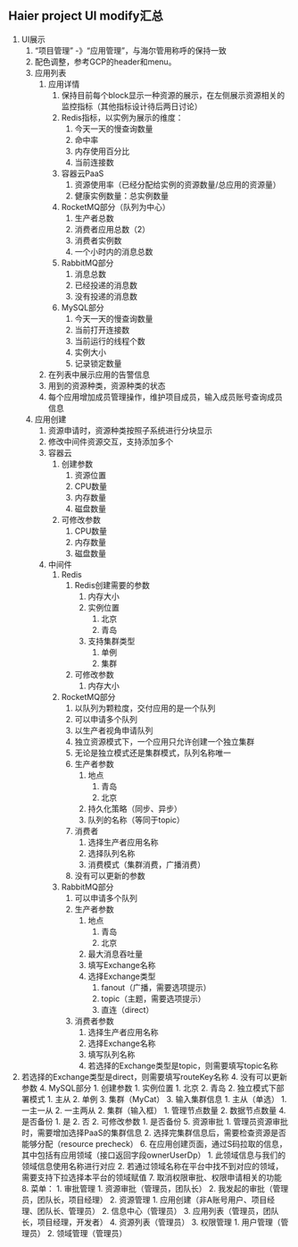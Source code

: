 ## Haier project UI modify汇总

1. UI展示
    1. “项目管理” -》“应用管理”，与海尔管用称呼的保持一致
    2. 配色调整，参考GCP的header和menu。
    3. 应用列表
        1. 应用详情
            1. 保持目前每个block显示一种资源的展示，在左侧展示资源相关的监控指标（其他指标设计待后两日讨论）
            2. Redis指标，以实例为展示的维度：
                1. 今天一天的慢查询数量
                2. 命中率
                3. 内存使用百分比
                4. 当前连接数
            3. 容器云PaaS
                1. 资源使用率（已经分配给实例的资源数量/总应用的资源量）
                2. 健康实例数量：总实例数量
            4. RocketMQ部分（队列为中心）
                1. 生产者总数
                2. 消费者应用总数（2）
                3. 消费者实例数
                4. 一个小时内的消息总数
            5. RabbitMQ部分
                1. 消息总数
                2. 已经投递的消息数
                3. 没有投递的消息数
            6. MySQL部分
                1. 今天一天的慢查询数量
                2. 当前打开连接数
                3. 当前运行的线程个数
                4. 实例大小
                5. 记录锁定数量
        2. 在列表中展示应用的告警信息
        3. 用到的资源种类，资源种类的状态
        4. 每个应用增加成员管理操作，维护项目成员，输入成员账号查询成员信息
    4. 应用创建
        1. 资源申请时，资源种类按照子系统进行分块显示
        2. 修改中间件资源交互，支持添加多个
        3. 容器云
            1. 创建参数
                1. 资源位置
                2. CPU数量
                3. 内存数量
                4. 磁盘数量
            2. 可修改参数
                1. CPU数量
                2. 内存数量
                3. 磁盘数量
        4. 中间件
            1. Redis
                1. Redis创建需要的参数
                    1. 内存大小
                    2. 实例位置
                        1. 北京
                        2. 青岛
                    3. 支持集群类型
                        1. 单例
                        2. 集群
                2. 可修改参数
                    1. 内存大小
            2. RocketMQ部分
                1. 以队列为颗粒度，交付应用的是一个队列
                2. 可以申请多个队列
                3. 以生产者视角申请队列
                4. 独立资源模式下，一个应用只允许创建一个独立集群
                5. 无论是独立模式还是集群模式，队列名称唯一
                6. 生产者参数
                    1. 地点
                        1. 青岛
                        2. 北京
                    2. 持久化策略（同步、异步）
                    3. 队列的名称（等同于topic）
                7. 消费者
                    1. 选择生产者应用名称
                    2. 选择队列名称
                    3. 消费模式（集群消费，广播消费）
                8. 没有可以更新的参数
            3. RabbitMQ部分
                1. 可以申请多个队列
                2. 生产者参数
                    1. 地点
                        1. 青岛
                        2. 北京
                    2. 最大消息吞吐量
                    3. 填写Exchange名称
                    4. 选择Exchange类型
                        1. fanout（广播，需要选项提示）
                        2. topic（主题，需要选项提示）
                        3. 直连（direct）
                3. 消费者参数
                    1. 选择生产者应用名称
                    2. 选择Exchange名称
                    3. 填写队列名称
                    4. 若选择的Exchange类型是topic，则需要填写topic名称
4. 若选择的Exchange类型是direct，则需要填写routeKey名称
                4. 没有可以更新参数
            4. MySQL部分
                1. 创建参数
                    1. 实例位置
                        1. 北京
                        2. 青岛
                    2. 独立模式下部署模式
                        1. 主从
                        2. 单例
                        3. 集群（MyCat）
                    3. 输入集群信息
                        1. 主从（单选）
                            1. 一主一从
                            2. 一主两从
                        2. 集群（输入框）
                            1. 管理节点数量
                            2. 数据节点数量
                    4. 是否备份
                        1. 是
                        2. 否
                2. 可修改参数
                    1. 是否备份
    5. 资源审批
        1. 管理员资源审批时，需要增加选择PaaS的集群信息
        2. 选择完集群信息后，需要检查资源是否能够分配（resource precheck）
    6. 在应用创建页面，通过S码拉取的信息，其中包括有应用领域（接口返回字段ownerUserDp）
        1. 此领域信息与我们的领域信息使用名称进行对应
        2. 若通过领域名称在平台中找不到对应的领域，需要支持下拉选择本平台的领域赋值
    7. 取消权限审批、权限申请相关的功能
    8. 菜单：
        1. 审批管理
            1. 资源审批（管理员，团队长）
            2. 我发起的审批（管理员，团队长，项目经理）
        2. 资源管理
            1. 应用创建（非A账号用户、项目经理、团队长、管理员）
            2. 信息中心（管理员）
            3. 应用列表（管理员，团队长，项目经理，开发者）
            4. 资源列表（管理员）
        3. 权限管理
            1. 用户管理（管理员）
            2. 领域管理（管理员）
